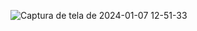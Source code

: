 
![Captura de tela de 2024-01-07 12-51-33](https://github.com/davigotardi/Travel_Blog/assets/143345302/f3684b67-e54e-4cdd-9d4d-c52430ff28c1)

